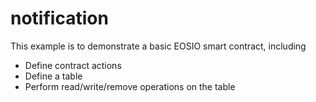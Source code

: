 # notification

This example is to demonstrate a basic EOSIO smart contract, including

- Define contract actions
- Define a table
- Perform read/write/remove operations on the table
